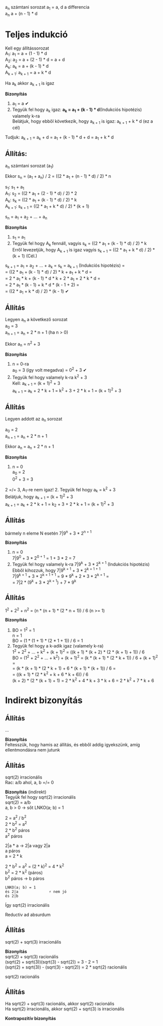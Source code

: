 a<sub>n</sub> számtani sorozat a<sub>1</sub> = a, d a differencia  
a<sub>n</sub> a + (n - 1) * d

# Teljes indukció
Kell egy állítássorozat  
A<sub>1</sub>: a<sub>1</sub> = a + (1 - 1) * d  
A<sub>2</sub>: a<sub>2</sub> = a + (2 - 1) * d = a + d  
A<sub>k</sub>: a<sub>k</sub> = a + (k - 1) * d  
A<sub>k + 1</sub>: a<sub>k + 1</sub> = a + k * d  

Ha a<sub>k</sub> akkor a<sub>k + 1</sub> is igaz

**Bizonyítás**  
1. a<sub>1</sub> = a ✔
2. Tegyük fel hogy a<sub>k</sub> igaz: **a<sub>k</sub> = a<sub>1</sub> + (k - 1) * d**(Indukciós hipotézis) valamely k-ra  
Belátjuk, hogy ebből következik, hogy a<sub>k + 1</sub> is igaz: a<sub>k + 1</sub> + k * d (ez a cél)

Tudjuk:
a<sub>k + 1</sub> = a<sub>k</sub> + d = a<sub>1</sub> + (k - 1) * d + d = a<sub>1</sub> + k * d

## Állítás:
a<sub>n</sub> számtani sorozat (a<sub>1</sub>)

Ekkor s<sub>n</sub> = (a<sub>1</sub> + a<sub>n</sub>) / 2 = ((2 * a<sub>1</sub> + (n - 1) * d) / 2) * n

s<sub>1</sub>: s<sub>1</sub> + a<sub>1</sub>  
A<sub>1</sub>: s<sub>2</sub> = ((2 * a<sub>1</sub> + (2 - 1) * d) / 2) * 2  
A<sub>k</sub>: s<sub>k</sub> = ((2 * a<sub>1</sub> + (k - 1) * d) / 2) * k  
A<sub>k + 1</sub>: s<sub>k + 1</sub> = ((2 * a<sub>1</sub> + k * d) / 2) * (k + 1)

s<sub>n</sub> = a<sub>1</sub> + a<sub>2</sub> + ... + a<sub>n</sub>

**Bizonyítás**  
1. s<sub>1</sub> = a<sub>1</sub>
2. Tegyük fel hogy A<sub>k</sub> fennáll, vagyis s<sub>k</sub> = ((2 * a<sub>1</sub> + (k - 1) * d) / 2) * k  
Erről levezetjük, hogy A<sub>k + 1</sub> is igaz vagyis s<sub>k + 1</sub> = ((2 * a<sub>1</sub> + k * d) / 2) * (k + 1) (Cél.)

s<sub>k + 1</sub>  = a<sub>1</sub> + a<sub>2</sub> + ... + a<sub>k</sub> = s<sub>k</sub> = a<sub>k + 1</sub> (Indukciós hipotézis) =  
= ((2 * a<sub>1</sub> + (k - 1) * d) / 2) * k + a<sub>1</sub> + k * d =  
= 2 * a<sub>1</sub> * k + (k - 1) * d * k + 2 * a<sub>1</sub> + 2 * k * d =  
= 2 * a<sub>1</sub> * (k - 1) + k * d * (k - 1 + 2) =  
= ((2 * a<sub>1</sub> + k * d) / 2) * (k - 1) ✔

## Állítás
Legyen a<sub>n</sub> a következő sorozat  
a<sub>0</sub> = 3  
a<sub>n + 1</sub> = a<sub>n</sub> + 2 * n + 1 (ha n > 0)

Ekkor a<sub>n</sub> = n<sup>2</sup> + 3

**Bizonyítás**  
1. n = 0-ra  
a<sub>0</sub> = 3 (így volt megadva) = 0<sup>2</sup> + 3 ✔
2. Tegyük fel hogy valamely k-ra k<sup>2</sup> + 3  
Kell: a<sub>k + 1</sub> = (k + 1)<sup>2</sup> + 3  
a<sub>k + 1</sub> = a<sub>k</sub> + 2 * k + 1 = k<sup>2</sup> + 3 + 2 * k + 1 = (k + 1)<sup>2</sup> + 3

## Állítás
Legyen addott az a<sub>n</sub> sorozat

a<sub>0</sub> = 2  
a<sub>n + 1</sub> = a<sub>n</sub> + 2 * n + 1

Ekkor a<sub>n</sub> = a<sub>n</sub> + 2 * n + 1

**Bizonyítás**  
1. n = 0  
a<sub>0</sub> = 2  
0<sup>2</sup> + 3 = 3

2 =/= 3, A<sub>1</sub>-re nem igaz!
2. Tegyük fel hogy a<sub>k</sub> = k<sup>2</sup> + 3  
Belátjuk, hogy a<sub>k + 1</sub> = (k + 1)<sup>2</sup> + 3  
a<sub>k + 1</sub> = a<sub>k</sub> + 2 * k + 1 = k<sub>2</sub> + 3 + 2 * k + 1 = (k + 1)<sup>2</sup> + 3

## Állítás
bármely n eleme N esetén
7|9<sup>n</sup> + 3 * 2<sup>n + 1</sup>

**Bizonyítás**  
1. n = 0  
7|9<sup>0</sup> + 3 * 2<sup>0 + 1</sup> = 1 + 3 * 2 = 7
2. Tegyük fel hogy valamely k-ra 7|9<sup>k</sup> + 3 * 2<sup>k + 1</sup> (Indukciós hipotézis)  
Ebből kihozzuk, hogy 7|9<sup>k + 1</sup> + 3 * 2<sup>k + 1 + 1</sup>  
7|9<sup>k + 1</sup> + 3 * 2<sup>k + 1 + 1</sup> = 9 * 9<sup>k</sup> + 2 * 3 * 2<sup>k + 1</sup> =  
= 7|2 * (9<sup>k</sup> + 3 * 2<sup>k + 1</sup>) + 7 * 9<sup>k</sup>

## Állítás
1<sup>2</sup> + 2<sup>2</sup> + n<sup>2</sup> = (n * (n + 1) * (2 * n + 1)) / 6 (n >= 1)

**Bizonyítás**  
1. BO = 1<sup>2</sup> = 1  
n = 1  
BO = (1 * (1 + 1) * (2 * 1 + 1)) / 6 = 1
2. Tegyük fel hogy a k-adik igaz (valamely k-ra)  
1<sup>2</sup> + 2<sup>2</sup> + ... + k<sup>2</sup> + (k + 1)<sup>2</sup> = ((k + 1) * (k + 2) * (2 * (k + 1) + 1)) / 6  
BO = (1<sup>2</sup> + 2<sup>2</sup> + ... + k<sup>2</sup>) + (k + 1)<sup>2</sup> = (k * (k + 1) * (2 * k + 1)) / 6 + (k + 1)<sup>2</sup> =  
= (k * (k + 1) * (2 * k + 1) + 6 * (k + 1) * (k + 1)) / 6 =  
= ((k + 1) * (2 * k<sup>2</sup> + k + 6 * k + 6)) / 6  
(k + 2) * (2 * (k + 1) + 1) = 2 * k<sup>2</sup> + 4 * k + 3 * k + 6 = 2 * k<sup>2</sup> + 7 * k + 6

# Indirekt bizonyítás
## Állítás
...

**Bizonyítás**  
Feltesszük, hogy hamis az állítás, és ebből addig igyekszünk, amíg ellentmondásra nem jutunk

## Állítás
sqrt(2) irracionális  
Rac: a/b ahol, a, b =/= 0

**Bizonyítás** (indirekt)  
Tegyük fel hogy sqrt(2) irracionális  
sqrt(2) = a/b  
a, b > 0 -> sőt LNKO(a; b) = 1

2 = a<sup>2</sup> / b<sup>2</sup>  
2 * b<sup>2</sup> = a<sup>2</sup>  
2 * b<sup>2</sup> páros  
a<sup>2</sup> páros

2|a * a -> 2|a vagy 2|a  
a páros  
a = 2 * k

2 * b<sup>2</sup> = a<sup>2</sup> = (2 * k)<sup>2</sup> = 4 * k<sup>2</sup>  
b<sup>2</sup> = 2 * k<sup>2</sup> (páros)  
b<sup>2</sup> páros -> b páros

```
LNKO(a; b) = 1
és 2|a              ⚡︎ nem jó
és 2|b
```

Így sqrt(2) irracionális

Reductiv ad absurdum

## Állítás
sqrt(2) + sqrt(3) irracionális

**Bizonyítás**  
sqrt(2) + sqrt(3) racionális  
(sqrt(2) + sqrt(3))(sqrt(3) - sqrt(2)) = 3 - 2 = 1  
(sqrt(2) + sqrt(3)) - (sqrt(3) - sqrt(2)) = 2 * sqrt(2) racionális  

sqrt(2) racionális

## Állítás
Ha sqrt(2) + sqrt(3) racionális, akkor sqrt(2) racionális  
Ha sqrt(2) irracionális, akkor sqrt(2) + sqrt(3) is irracionális

**Kontrapozitív bizonyítás**  